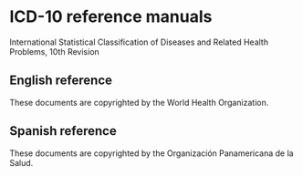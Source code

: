 # ICD-10 reference manuals
International Statistical Classification of Diseases and
Related Health Problems, 10th Revision

## English reference

These documents are copyrighted by the World Health Organization.

## Spanish reference

These documents are copyrighted by the Organización Panamericana de la Salud.
